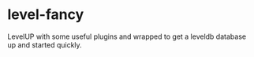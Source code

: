level-fancy
===========

LevelUP with some useful plugins and wrapped to get a leveldb database up and started quickly.
